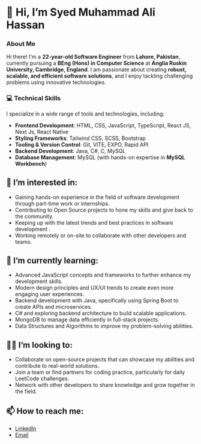 # 👋 Hi, I’m Syed Muhammad Ali Hassan

### About Me
Hi there! I'm a **22-year-old Software Engineer** from **Lahore, Pakistan**, currently pursuing a **BEng (Hons) in Computer Science** at **Anglia Ruskin University, Cambridge, England**. I am passionate about creating **robust, scalable, and efficient software solutions**, and I enjoy tackling challenging problems using innovative technologies.

### 💻 Technical Skills
I specialize in a wide range of tools and technologies, including:
- **Frontend Development**: HTML, CSS, JavaScript, TypeScript, React JS, Next Js, React Native
- **Styling Frameworks**: Tailwind CSS, SCSS, Bootstrap
- **Tooling & Version Control**: Git, VITE, EXPO, Rapid API
- **Backend Development**: Java, C#, C, MySQL
- **Database Management**: MySQL (with hands-on expertise in **MySQL Workbench**)

## 👀 I’m interested in:
- Gaining hands-on experience in the field of software development through part-time work or internships.
- Contributing to Open Source projects to hone my skills and give back to the community.
- Keeping up with the latest trends and best practices in software development .
- Working remotely or on-site to collaborate with other developers and teams.

## 🌱 I’m currently learning:
- Advanced JavaScript concepts and frameworks to further enhance my development skills.
- Modern design principles and UX/UI trends to create even more engaging user experiences.
- Backend development with Java, specifically using Spring Boot to create APIs and microservices.
- C# and exploring backend architecture to build scalable applications.
- MongoDB to manage data efficiently in full-stack projects.
- Data Structures and Algorithms to improve my problem-solving abilities.

## 👨‍💻 I’m looking to:
- Collaborate on open-source projects that can showcase my abilities and contribute to real-world solutions.
- Join a team or find partners for coding practice, particularly for daily LeetCode challenges.
- Network with other developers to share knowledge and grow together in the field.

## 📫 How to reach me:
- [LinkedIn](https://www.linkedin.com/in/syed-muhammad-ali-hassan-79b7812ba)
- [Email](mailto:syedmuhammadalihassan2002@hotmail.com)

